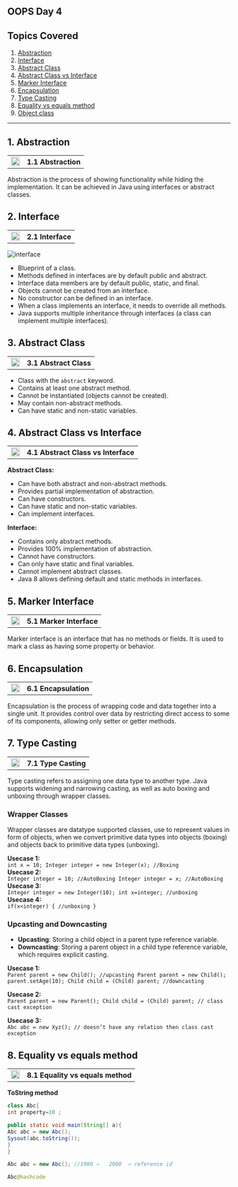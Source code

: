 ## OOPS Day 4

**Topics Covered**
--------------
1. [Abstraction](#1-abstraction)
2. [Interface](#2-interface)
3. [Abstract Class](#3-abstract-class)
4. [Abstract Class vs Interface](#4-abstract-class-vs-interface)
5. [Marker Interface](#5-marker-interface)
6. [Encapsulation](#6-encapsulation)
7. [Type Casting](#7-type-casting)
8. [Equality vs equals method](#8-equality-vs-equals-method)
9. [Object class](#9-object-class)
--------------
  
## 1. Abstraction

<table>
    <tr>
        <td><a href="#">
            <img src="https://github.com/codewithheeren/Java/assets/87074236/47c765b2-26ff-47c4-91d0-d7d267522525" alt="yt" width="20" height="20">
        </a></td>
        <th align="left">1.1 Abstraction</th>
    </tr>
</table>

Abstraction is the process of showing functionality while hiding the implementation. It can be achieved in Java using interfaces or abstract classes.

## 2. Interface

<table>
    <tr>
        <td><a href="#">
            <img src="https://github.com/codewithheeren/Java/assets/87074236/47c765b2-26ff-47c4-91d0-d7d267522525" alt="yt" width="20" height="20">
        </a></td>
        <th align="left">2.1 Interface</th>
    </tr>
</table>

![interface](https://github.com/codewithheeren/Java/assets/87074236/47c765b2-26ff-47c4-91d0-d7d267522525)

- Blueprint of a class.
- Methods defined in interfaces are by default public and abstract.
- Interface data members are by default public, static, and final.
- Objects cannot be created from an interface.
- No constructor can be defined in an interface.
- When a class implements an interface, it needs to override all methods.
- Java supports multiple inheritance through interfaces (a class can implement multiple interfaces).

## 3. Abstract Class

<table>
    <tr>
        <td><a href="#">
            <img src="https://github.com/codewithheeren/Java/assets/87074236/47c765b2-26ff-47c4-91d0-d7d267522525" alt="yt" width="20" height="20">
        </a></td>
        <th align="left">3.1 Abstract Class</th>
    </tr>
</table>

- Class with the `abstract` keyword.
- Contains at least one abstract method.
- Cannot be instantiated (objects cannot be created).
- May contain non-abstract methods.
- Can have static and non-static variables.

## 4. Abstract Class vs Interface

<table>
    <tr>
        <td><a href="#">
            <img src="https://github.com/codewithheeren/Java/assets/87074236/47c765b2-26ff-47c4-91d0-d7d267522525" alt="yt" width="20" height="20">
        </a></td>
        <th align="left">4.1 Abstract Class vs Interface</th>
    </tr>
</table>

**Abstract Class:**

- Can have both abstract and non-abstract methods.
- Provides partial implementation of abstraction.
- Can have constructors.
- Can have static and non-static variables.
- Can implement interfaces.

**Interface:**

- Contains only abstract methods.
- Provides 100% implementation of abstraction.
- Cannot have constructors.
- Can only have static and final variables.
- Cannot implement abstract classes.
- Java 8 allows defining default and static methods in interfaces.

## 5. Marker Interface

<table>
    <tr>
        <td><a href="#">
            <img src="https://github.com/codewithheeren/Java/assets/87074236/47c765b2-26ff-47c4-91d0-d7d267522525" alt="yt" width="20" height="20">
        </a></td>
        <th align="left">5.1 Marker Interface</th>
    </tr>
</table>

Marker interface is an interface that has no methods or fields. It is used to mark a class as having some property or behavior.

## 6. Encapsulation

<table>
    <tr>
        <td><a href="#">
            <img src="https://github.com/codewithheeren/Java/assets/87074236/47c765b2-26ff-47c4-91d0-d7d267522525" alt="yt" width="20" height="20">
        </a></td>
        <th align="left">6.1 Encapsulation</th>
    </tr>
</table>

Encapsulation is the process of wrapping code and data together into a single unit. It provides control over data by restricting direct access to some of its components, allowing only setter or getter methods.

## 7. Type Casting

<table>
    <tr>
        <td><a href="#">
            <img src="https://github.com/codewithheeren/Java/assets/87074236/47c765b2-26ff-47c4-91d0-d7d267522525" alt="yt" width="20" height="20">
        </a></td>
        <th align="left">7.1 Type Casting</th>
    </tr>
</table>

Type casting refers to assigning one data type to another type. Java supports widening and narrowing casting, as well as auto boxing and unboxing through wrapper classes.

### Wrapper Classes

Wrapper classes are datatype supported classes, use to represent values in form of objects, when we convert primitive data types into objects (boxing) and objects back to primitive data types (unboxing).

**Usecase 1:**  
`int x = 10; Integer integer = new Integer(x); //Boxing`  
**Usecase 2:**  
`Integer integer = 10; //AutoBoxing Integer integer = x; //AutoBoxing`  
**Usecase 3:**  
`Integer integer = new Integer(10); int x=integer; //unboxing`  
**Usecase 4:**  
`if(x<integer) { //unboxing }`

### Upcasting and Downcasting

- **Upcasting**: Storing a child object in a parent type reference variable.
- **Downcasting**: Storing a parent object in a child type reference variable, which requires explicit casting.

**Usecase 1:**  
`Parent parent = new Child(); //upcasting Parent parent = new Child(); parent.setAge(10); Child child = (Child) parent; //downcasting`

**Usecase 2:**  
`Parent parent = new Parent(); Child child = (Child) parent; // class cast exception`

**Usecase 3:**  
`Abc abc = new Xyz(); // doesn’t have any relation then class cast exception`

## 8. Equality vs equals method

<table>
    <tr>
        <td><a href="#">
            <img src="https://github.com/codewithheeren/Java/assets/87074236/47c765b2-26ff-47c4-91d0-d7d267522525" alt="yt" width="20" height="20">
        </a></td>
        <th align="left">8.1 Equality vs equals method</th>
    </tr>
</table>


**ToString method**
```java
class Abc{
int property=10 ;

public static void main(String[] a){
Abc abc = new Abc();
Sysout(abc.toString());
}
}

Abc abc = new Abc(); //1000 →   2000  → reference id

Abc@hashcode
```


